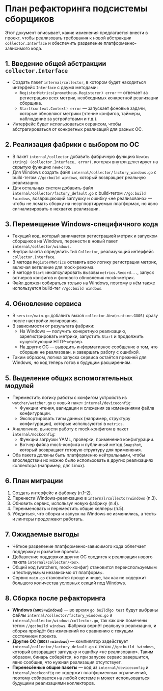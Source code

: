 # План рефакторинга подсистемы сборщиков

Этот документ описывает, какие изменения предлагается внести в проект, чтобы реализовать требования к новой абстракции `collector.Interface` и обеспечить разделение платформенно-зависимого кода.

## 1. Введение общей абстракции `collector.Interface`

* Создать пакет `internal/collector`, в котором будет находиться интерфейс `Interface` с двумя методами:
  * `RegisterMetrics(prometheus.Registerer) error` — отвечает за регистрацию всех метрик, необходимых конкретной реализации сборщика.
  * `Start(context.Context) error` — запускает фоновые задачи, которые обновляют метрики (чтение конфигов, таймеры, наблюдение за устройствами и т.д.).
* Интерфейс будет использоваться сервисом, чтобы абстрагироваться от конкретных реализаций для разных ОС.

## 2. Реализация фабрики с выбором по ОС

* В пакет `internal/collector` добавить фабричную функцию `New(os string) (collector.Interface, error)`, которая внутри делегирует на скрытую функцию `newForOS`.
* Для Windows создать файл `internal/collector/factory_windows.go` с build-тегом `//go:build windows`, который возвращает реальную реализацию.
* Для остальных систем добавить файл `internal/collector/factory_default.go` с build-тегом `//go:build !windows`, возвращающий заглушку и ошибку «не реализовано» — чтобы не ломать сборку на несуппортируемых платформах, но явно сигнализировать о нехватке реализации.

## 3. Перемещение Windows-специфичного кода

* Текущий код, который занимается регистрацией метрик и запуском сборщиков на Windows, перенести в новый пакет `internal/collector/windows`.
* Внутри пакета определить тип `Collector`, реализующий интерфейс `collector.Interface`.
* В методе `RegisterMetrics` оставить всю логику регистрации метрик, включая ветвление для mock-режима.
* В методе `Start` инкапсулировать вызовы `metrics.Record...`, запуск вотчеров конфигов и фонового обновления mock-метрик.
* Файл должен собираться только на Windows, поэтому в нём также используется build-тег `//go:build windows`.

## 4. Обновление сервиса

* В `service/main.go` добавить вызов `collector.New(runtime.GOOS)` сразу после настройки логирования.
* В зависимости от результата фабрики:
  * На Windows — получить конкретную реализацию, зарегистрировать метрики, запустить `Start` и продолжить существующий HTTP-сервер.
  * На других ОС — выводить информативное сообщение о том, что сборщик не реализован, и завершать работу с ошибкой.
* Таким образом, логика запуска сервиса остаётся прежней для Windows, но код теперь готов к будущим расширениям.

## 5. Выделение общих вспомогательных модулей

* Переместить логику работы с конфигом устройств из `watcher/watcher.go` в новый пакет `internal/deviceconfig`:
  * Функции чтения, валидации и слежения за изменениями файла конфигурации.
  * Экспортировать типы данных (например, структуру конфигурации), которые используются в `metrics`.
* Аналогично, вынести работу с mock-конфигом в пакет `internal/mockconfig`:
  * Функции загрузки YAML, проверки, применения конфигурации.
  * Вотчер файла mock-конфига и публичный метод `Snapshot`, который возвращает готовую структуру для применения.
* Оба пакета должны быть платформенно нейтральными, чтобы впоследствии их можно было использовать в других реализациях коллектора (например, для Linux).

## 6. План миграции

1. Создать интерфейс и фабрику (п.1–2).
2. Перенести Windows-реализацию в `internal/collector/windows` (п.3).
3. Обновить сервис, используя новую фабрику (п.4).
4. Переименовать и переместить общие хелперы (п.5).
5. Убедиться, что сборка и запуск на Windows не изменились, а тесты и линтеры продолжают работать.

## 7. Ожидаемые выгоды

* Чёткое разделение платформенно-зависимого кода облегчает поддержку и развитие проекта.
* Добавление поддержки других ОС сводится к реализации нового пакета `internal/collector/<os>`.
* Общий код (watchers, mock-конфиг) становится переиспользуемым и тестируемым независимо от платформы.
* Сервис `main.go` становится проще и чище, так как не содержит большого количества условных секций под Windows.

## 8. Сборка после рефакторинга

* **Windows (`GOOS=windows`)** — во время `go build`/`go test` будут выбраны файлы `internal/collector/factory_windows.go` и `internal/collector/windows/collector.go`, так как они помечены тегом `//go:build windows`. Фабрика вернёт реальную реализацию, и сборка пройдёт без изменений по сравнению с текущим состоянием проекта.
* **Другие ОС (`GOOS!=windows`)** — компилятор задействует `internal/collector/factory_default.go` с тегом `//go:build !windows`, который возвращает заглушку и ошибку «не реализовано». Таким образом, бинарь соберётся, но при запуске сервис завершится, явно сообщив, что нужная реализация отсутствует.
* **Перенесённые общие пакеты** — код из `internal/deviceconfig` и `internal/mockconfig` не содержит платформенных ограничений, поэтому собирается на любой системе и может использоваться будущими реализациями коллекторов.

